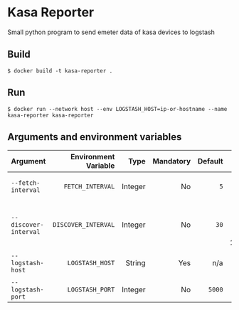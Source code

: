 # Kasa Reporter

Small python program to send emeter data of kasa devices to logstash

## Build

```
$ docker build -t kasa-reporter .
```


## Run

```
$ docker run --network host --env LOGSTASH_HOST=ip-or-hostname --name kasa-reporter kasa-reporter
```

## Arguments and environment variables

Argument|Environment Variable|Type|Mandatory|Default|Description
:---|---:|---:|---:|---:|---:
`--fetch-interval`|`FETCH_INTERVAL`|Integer|No|`5`|Interval of requesting emeter data in seconds.
`--discover-interval`|`DISCOVER_INTERVAL`|Integer|No|`30`|Interval of discovering devices in network 255.255.255.255.
`--logstash-host`|`LOGSTASH_HOST`|String|Yes|n/a|Ip or hostname of the logstash server.
`--logstash-port`|`LOGSTASH_PORT`|Integer|No|`5000`|Port of the logstash server.

